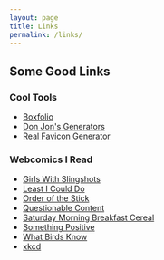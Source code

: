 ```yaml
---
layout: page
title: Links
permalink: /links/
---
```


## Some Good Links

### Cool Tools

* [Boxfolio][1]
* [Don Jon\'s Generators][2]
* [Real Favicon Generator][3]

### Webcomics I Read

* [Girls With Slingshots][4]
* [Least I Could Do][5]
* [Order of the Stick][6]
* [Questionable Content][7]
* [Saturday Morning Breakfast Cereal][8]
* [Something Positive][9]
* [What Birds Know][10]
* [xkcd][11]



[1]: https://www.boxfolio.com/ 
[2]: http://donjon.bin.sh/ 
[3]: http://realfavicongenerator.net/ 
[4]: http://www.girlswithslingshots.com/ 
[5]: http://www.leasticoulddo.com/ 
[6]: http://www.giantitp.com/ 
[7]: http://questionablecontent.net/ 
[8]: http://www.smbc-comics.com/ 
[9]: http://www.somethingpositive.net/ 
[10]: http://fribergthorelli.com/wbk/ 
[11]: http://www.xkcd.com/ 
